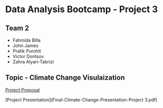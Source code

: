 # Data Analysis Bootcamp - Project 3  
## Team 2  
- Fahmida Billa  
- John James  
- Pratik Purohit  
- Victor Dontsov  
- Zahra Alyari-Tabrizi  

## Topic - Climate Change Visulaization  
[Project Proposal](Project-3-Proposal.pdf)


[Project Presentation](Final-Climate-Change-Presentation-Project 3.pdf)
  
  
